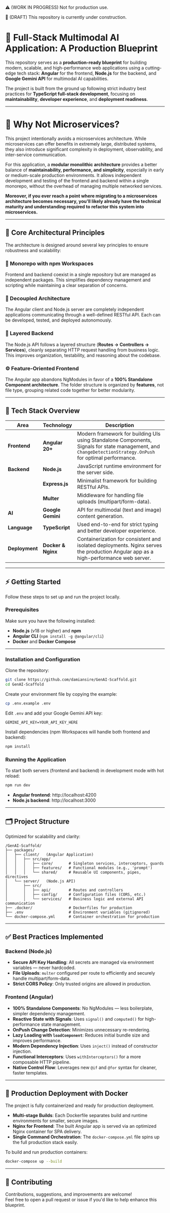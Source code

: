 ⚠️ (WORK IN PROGRESS) Not for production use.

🚧 (DRAFT) This repository is currently under construction.

# 🚀 Full-Stack Multimodal AI Application: A Production Blueprint

This repository serves as a **production-ready blueprint** for building modern, scalable, and high-performance web applications using a cutting-edge tech stack: **Angular** for the frontend, **Node.js** for the backend, and **Google Gemini API** for multimodal AI capabilities.

The project is built from the ground up following strict industry best practices for **TypeScript full-stack development**, focusing on **maintainability**, **developer experience**, and **deployment readiness**.

---

# 🤔 Why Not Microservices?

This project intentionally avoids a microservices architecture. While microservices can offer benefits in extremely large, distributed systems, they also introduce significant complexity in deployment, observability, and inter-service communication.

For this application, a **modular monolithic architecture** provides a better balance of **maintainability, performance, and simplicity**, especially in early or medium-scale production environments. It allows independent development and testing of the frontend and backend within a single monorepo, without the overhead of managing multiple networked services.

**Moreover, if you ever reach a point where migrating to a microservices architecture becomes necessary, you'll likely already have the technical maturity and understanding required to refactor this system into microservices.**

---

## 🧱 Core Architectural Principles

The architecture is designed around several key principles to ensure robustness and scalability:

### 🧩 Monorepo with npm Workspaces

Frontend and backend coexist in a single repository but are managed as independent packages. This simplifies dependency management and scripting while maintaining a clear separation of concerns.

### 🔗 Decoupled Architecture

The Angular client and Node.js server are completely independent applications communicating through a well-defined RESTful API. Each can be developed, tested, and deployed autonomously.

### 🧠 Layered Backend

The Node.js API follows a layered structure (**Routes → Controllers → Services**), cleanly separating HTTP request handling from business logic. This improves organization, testability, and reasoning about the codebase.

### ⚙️ Feature-Oriented Frontend

The Angular app abandons NgModules in favor of a **100% Standalone Component architecture**. The folder structure is organized by **features**, not file type, grouping related code together for better modularity.

---

## 🧰 Tech Stack Overview

| Area           | Technology         | Description                                                                                                                                                |
| -------------- | ------------------ | ---------------------------------------------------------------------------------------------------------------------------------------------------------- |
| **Frontend**   | **Angular 20+**    | Modern framework for building UIs using Standalone Components, Signals for state management, and `ChangeDetectionStrategy.OnPush` for optimal performance. |
| **Backend**    | **Node.js**        | JavaScript runtime environment for the server side.                                                                                                        |
|                | **Express.js**     | Minimalist framework for building RESTful APIs.                                                                                                            |
|                | **Multer**         | Middleware for handling file uploads (multipart/form-data).                                                                                                |
| **AI**         | **Google Gemini**  | API for multimodal (text and image) content generation.                                                                                                    |
| **Language**   | **TypeScript**     | Used end-to-end for strict typing and better developer experience.                                                                                         |
| **Deployment** | **Docker & Nginx** | Containerization for consistent and isolated deployments. Nginx serves the production Angular app as a high-performance web server.                        |

---

## ⚡ Getting Started

Follow these steps to set up and run the project locally.

### Prerequisites

Make sure you have the following installed:

- **Node.js** (v18 or higher) and **npm**
- **Angular CLI** (`npm install -g @angular/cli`)
- **Docker** and **Docker Compose**

---

### Installation and Configuration

Clone the repository:

```bash
git clone https://github.com/damiansire/GenAI-Scaffold.git
cd GenAI-Scaffold
```

Create your environment file by copying the example:

```bash
cp .env.example .env
```

Edit `.env` and add your Google Gemini API key:

```
GEMINI_API_KEY=YOUR_API_KEY_HERE
```

Install dependencies (npm Workspaces will handle both frontend and backend):

```bash
npm install
```

### Running the Application

To start both servers (frontend and backend) in development mode with hot reload:

```bash
npm run dev
```

- **Angular frontend**: http://localhost:4200
- **Node.js backend**: http://localhost:3000

---

## 🗂️ Project Structure

Optimized for scalability and clarity:

```
/GenAI-Scaffold/
├── packages/
│   ├── client/   (Angular Application)
│   │   ├── src/app/
│   │   │   ├── core/       # Singleton services, interceptors, guards
│   │   │   ├── features/   # Functional modules (e.g., 'prompt')
│   │   │   └── shared/     # Reusable UI components, pipes, directives
│   └── server/   (Node.js API)
│       ├── src/
│       │   ├── api/        # Routes and controllers
│       │   ├── config/     # Configuration files (CORS, etc.)
│       │   └── services/   # Business logic and external API communication
├── .docker/                # Dockerfiles for production
├── .env                    # Environment variables (gitignored)
└── docker-compose.yml      # Container orchestration for production
```

---

## ✅ Best Practices Implemented

### Backend (Node.js)

- **Secure API Key Handling**: All secrets are managed via environment variables — never hardcoded.
- **File Uploads**: `multer` configured per route to efficiently and securely handle multipart/form-data.
- **Strict CORS Policy**: Only trusted origins are allowed in production.

### Frontend (Angular)

- **100% Standalone Components**: No NgModules — less boilerplate, simpler dependency management.
- **Reactive State with Signals**: Uses `signal()` and `computed()` for high-performance state management.
- **OnPush Change Detection**: Minimizes unnecessary re-rendering.
- **Lazy Loading with `loadComponent`**: Reduces initial bundle size and improves performance.
- **Modern Dependency Injection**: Uses `inject()` instead of constructor injection.
- **Functional Interceptors**: Uses `withInterceptors()` for a more composable HTTP pipeline.
- **Native Control Flow**: Leverages new `@if` and `@for` syntax for cleaner, faster templates.

---

## 🐳 Production Deployment with Docker

The project is fully containerized and ready for production deployment.

- **Multi-stage Builds**: Each Dockerfile separates build and runtime environments for smaller, secure images.
- **Nginx for Frontend**: The built Angular app is served via an optimized Nginx container for SPA delivery.
- **Single Command Orchestration**: The `docker-compose.yml` file spins up the full production stack easily.

To build and run production containers:

```bash
docker-compose up --build
```

---

## 🤝 Contributing

Contributions, suggestions, and improvements are welcome!  
Feel free to open a pull request or issue if you'd like to help enhance this blueprint.
